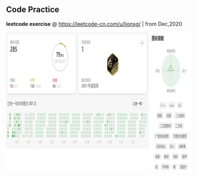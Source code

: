 ## Code Practice

**leetcode exercise** @ https://leetcode-cn.com/u/lionsg/ | from Dec,2020 

<img align='middle' src="Leetcode.jpg" width="900" height="378"> 
